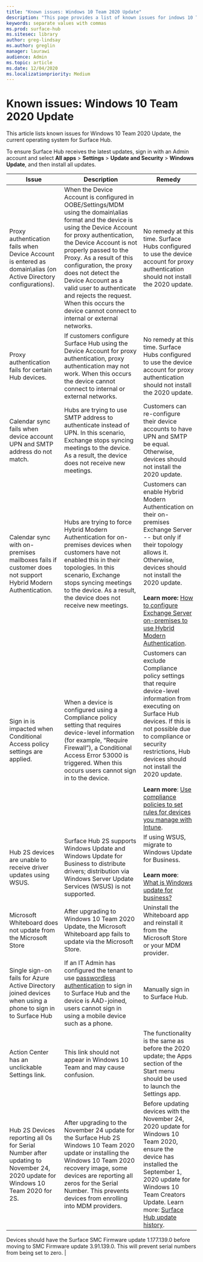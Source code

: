 ```yaml
---
title: "Known issues: Windows 10 Team 2020 Update"
description: "This page provides a list of known issues for indows 10 Team 2020 Update."
keywords: separate values with commas
ms.prod: surface-hub
ms.sitesec: library
author: greg-lindsay
ms.author: greglin
manager: laurawi
audience: Admin
ms.topic: article
ms.date: 12/04/2020
ms.localizationpriority: Medium
---
```

# Known issues: Windows 10 Team 2020 Update 

This article lists known issues for Windows 10 Team 2020 Update, the current operating system for Surface Hub.

To ensure Surface Hub receives the latest updates, sign in with an Admin account and select **All apps** > **Settings** > **Update and Security** > **Windows Update**, and then install all updates.



| Issue                                                                                                   | Description                                                                                                                                                                                                                                                                                                                                                                                                                             | Remedy                                                                                                                                                                                                                                                                                                                                                                                                                                                                                                                            |
| ----------------------------------------------------------------------------------------------------------- | ------------------------------------------------------------------------------------------------------------------------------------------------------------------------------------------------------------------------------------------------------------------------------------------------------------------------------------------------------------------------------------------------------------------------------------------- | ------------------------------------------------------------------------------------------------------------------------------------------------------------------------------------------------------------------------------------------------------------------------------------------------------------------------------------------------------------------------------------------------------------------------------------------------------------------------------------------------------------------------------------- |
| Proxy authentication fails when Device Account is entered as domain\alias (on Active Directory configurations).            | When the Device Account is configured in OOBE/Settings/MDM using the domain\alias format and the device is using the Device Account for proxy authentication, the Device Account is not properly passed to the Proxy. As a result of this configuration, the proxy does not detect the Device Account as a valid user to authenticate and rejects the request. When this occurs the device cannot connect to internal or external networks. | No remedy at this time. Surface Hubs configured to use the device account for proxy authentication should not install the 2020 update.                                                                                                                                                                                                                                                                                                                                                                                                |
| Proxy authentication fails for certain Hub devices.                                                                        | If customers configure Surface Hub using the Device Account for proxy authentication, proxy authentication may not work. When this occurs the device cannot connect to internal or external networks.                                                                                                                                                                                                                                       | No remedy at this time. Surface Hubs configured to use the device account for proxy authentication should not install the 2020 update.                                                                                                                                                                                                                                                                                                                                                                                                |
| Calendar sync fails when device account UPN and SMTP address do not match.                                                                        | Hubs are trying to use SMTP address to authenticate instead of UPN. In this scenario, Exchange stops syncing meetings to the device. As a result, the device does not receive new meetings.                                                                                                                                                                                                                                       | Customers can re-configure their device accounts to have UPN and SMTP be equal. Otherwise, devices should not install the 2020 update.                                                                                                                                                                                                                                                                                                                                                                                                 |
| Calendar sync with on-premises mailboxes fails if customer does not support Hybrid Modern Authentication.   | Hubs are trying to force Hybrid Modern Authentication for on-premises devices when customers have not enabled this in their topologies. In this scenario, Exchange stops syncing meetings to the device. As a result, the device does not receive new meetings.                                                                                                                                        | Customers can enable Hybrid Modern Authentication on their on-premises Exchange Server -- but only if their topology allows it. Otherwise, devices should not install the 2020 update.<br> <br>**Learn more:** [How to configure Exchange Server on-premises to use Hybrid Modern Authentication](https://docs.microsoft.com/microsoft-365/enterprise/configure-exchange-server-for-hybrid-modern-authentication).                                                                                                |
| Sign in is impacted when Conditional Access policy settings are applied.                                    | When a device is configured using a Compliance policy setting that requires device-level information (for example, “Require Firewall”), a Conditional Access Error 53000 is triggered. When this occurs users cannot sign in to the device.                                                                                                                                                                                                 | Customers can exclude Compliance policy settings that require device-level information from executing on Surface Hub devices. If this is not possible due to compliance or security restrictions, Hub devices should not install the 2020 update.<br> <br>**Learn more**: [Use compliance policies to set rules for devices you manage with Intune](https:/docs.microsoft.com/mem/intune/protect/device-compliance-get-started). |
| Hub 2S devices are unable to receive driver updates using WSUS.                                             | Surface Hub 2S supports Windows Update and Windows Update for Business to distribute drivers; distribution via Windows Server Update Services (WSUS) is not supported.                                                                                                                                                                                                                                                                      | If using WSUS, migrate to Windows Update for Business.<br> <br>**Learn more**: [What is Windows update for business?](https://docs.microsoft.com/windows/deployment/update/waas-manage-updates-wufb)                                                                                                                                                                                                                                                                                                                            |
| Microsoft Whiteboard does not update from the Microsoft Store                                               | After upgrading to Windows 10 Team 2020 Update, the Microsoft Whiteboard app fails to update via the Microsoft Store.                                                                                                                                                                                                                                                                                                                       | Uninstall the Whiteboard app and reinstall it from the Microsoft Store or your MDM provider.                                                                                                                                                                                                                                                                                                                                                                                                                                          |
| Single sign-on fails for Azure Active Directory joined devices when using a phone to sign in to Surface Hub | If an IT Admin has configured the tenant to use [passwordless authentication](surface-hub-2s-phone-authenticate.md) to sign in to Surface Hub and the device is AAD-joined, users cannot sign in using a mobile device such as a phone.                                                                                                       | Manually sign in to Surface Hub.                                                                                                                                                                                                                                                                                                                                                                                                                                                                                                      |
| Action Center has an unclickable Settings link. | This link should not appear in Windows 10 Team and may cause confusion.   | The functionality is the same as before the 2020 update; the  Apps section of the Start menu should be used to launch the Settings app.    |
| Hub 2S Devices reporting all 0s for Serial Number after updating to November 24, 2020 update for Windows 10 Team 2020 for 2S. | After upgrading to the November 24 update for the Surface Hub 2S Windows 10 Team 2020 update or installing the Windows 10 Team 2020 recovery image, some devices are reporting all zeros for the Serial Number. This prevents devices from enrolling into MDM providers.  | Before updating devices with the November 24, 2020 update for Windows 10 Team 2020,  ensure the device has installed the September 1, 2020 update for Windows 10 Team Creators Update. Learn more: [Surface Hub update history](surface-hub-update-history.md).

Devices should have the Surface SMC Firmware update 1.177.139.0 before moving to SMC Firmware update 3.91.139.0. This will prevent serial numbers from being set to zero.
    |

